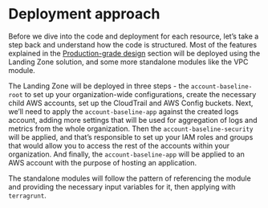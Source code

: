 # Deployment approach

Before we dive into the code and deployment for each resource, let’s take a step back and understand how the code is structured.
Most of the features explained in the [Production-grade design](#production_grade_design) section will be deployed using the Landing Zone solution, and some more standalone modules like the VPC module.

The Landing Zone will be deployed in three steps - the `account-baseline-root` to set up your organization-wide configurations, create the necessary child AWS accounts, set up the CloudTrail and AWS Config buckets. Next, we’ll need to apply the `account-baseline-app` against the created logs account, adding more settings that will be used for aggregation of logs and metrics from the whole organization. Then the `account-baseline-security` will be applied, and that’s responsible to set up your IAM roles and groups that would allow you to access the rest of the accounts within your organization. And finally, the `account-baseline-app` will be applied to an AWS account with the purpose of hosting an application.

The standalone modules will follow the pattern of referencing the module and providing the necessary input variables for it, then applying with `terragrunt`.



<!-- ##DOCS-SOURCER-START
{"sourcePlugin":"Service Catalog Reference","hash":"46868d6a80e1c063f582b0598269a7fb"}
##DOCS-SOURCER-END -->
